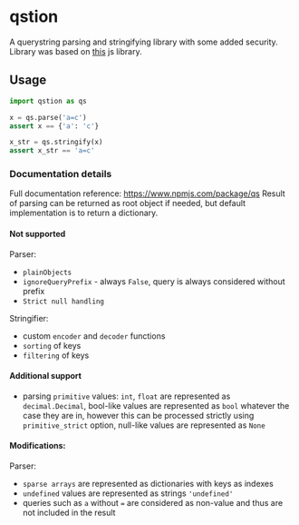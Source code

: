 # qstion

A querystring parsing and stringifying library with some added security. 
Library was based on [this](https://www.npmjs.com/package/qs?activeTab=readme) js library.

## Usage 

```python
import qstion as qs

x = qs.parse('a=c')
assert x == {'a': 'c'}

x_str = qs.stringify(x)
assert x_str == 'a=c'
```

### Documentation details

Full documentation reference: https://www.npmjs.com/package/qs
Result of parsing can be returned as root object if needed, but default implementation is to return a dictionary.

#### Not supported
Parser:
- `plainObjects`
- `ignoreQueryPrefix` - always `False`, query is always considered without prefix
- `Strict null handling`


Stringifier:
- custom `encoder` and `decoder` functions
- `sorting` of keys
- `filtering` of keys

#### Additional support
- parsing `primitive` values: `int`, `float` are represented as `decimal.Decimal`, bool-like values are represented as `bool` whatever the case they are in, however this can be processed strictly using `primitive_strict` option, null-like values are represented as `None`

#### Modifications:
Parser:
- `sparse arrays` are represented as dictionaries with keys as indexes
- `undefined` values are represented as strings `'undefined'`
- queries such as `a` without `=` are considered as non-value and thus are not included in the result